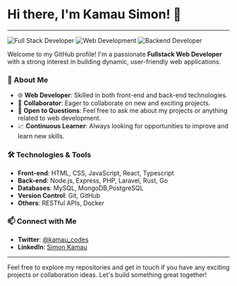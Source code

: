 # Hi there, I'm Kamau Simon! 👋

---

![Full Stack Developer](https://img.shields.io/badge/-Full%20Stack%20Developer-4A90E2?style=flat-square&logo=codeigniter&logoColor=white)
![Web Development](https://img.shields.io/badge/-Web%20Development-28A745?style=flat-square&logo=react&logoColor=white)
![Backend Developer](https://img.shields.io/badge/-backend%20developer?style=flat-square&logo=rust&logoColor=7D2957&logoSize=auto&label=backend%20developer&labelColor=E81517&color=4B297D
)

Welcome to my GitHub profile! I'm a passionate **Fullstack Web Developer** with a strong interest in building dynamic, user-friendly web applications.

### 🚀 About Me

- 🌐 **Web Developer**: Skilled in both front-end and back-end technologies.
- 🤝 **Collaborator**: Eager to collaborate on new and exciting projects.
- 💬 **Open to Questions**: Feel free to ask me about my projects or anything related to web development.
- 📈 **Continuous Learner**: Always looking for opportunities to improve and learn new skills.

### 🛠️ Technologies & Tools

- **Front-end**: HTML, CSS, JavaScript, React, Typescript
- **Back-end**: Node.js, Express, PHP, Laravel, Rust, Go
- **Databases**: MySQL, MongoDB,PostgreSQL
- **Version Control**: Git, GitHub
- **Others**: RESTful APIs, Docker

### 📫 Connect with Me

- **Twitter**: [@kamau_codes](https://twitter.com/kamau_codes)
- **LinkedIn**: [Simon Kamau](https://www.linkedin.com/in/simon-kamau-codes)

---

Feel free to explore my repositories and get in touch if you have any exciting projects or collaboration ideas. Let's build something great together!


